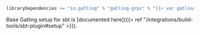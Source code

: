 ```scala
libraryDependencies += "io.gatling" % "gatling-grpc" % "{{< var gatlingGrpcVersion >}}" % "test,it"
```

Base Gatling setup for sbt is [documented here]({{< ref "/integrations/build-tools/sbt-plugin#setup" >}}).
